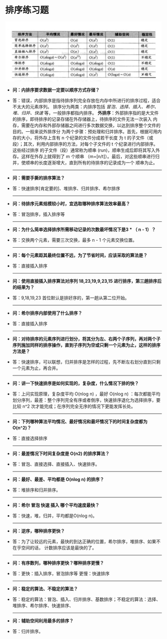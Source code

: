 # 排序练习题

![排序算法时间效率对比图](../../pics/排序算法时间效率对比图.jpg)



* **问：内排序要求数据一定要以顺序方式存储？**

* 答：错误，内部排序是指待排序列完全存放在内存中所进行的排序过程，适合不太大的元素序列。
  排序分为两类：内排序包括 *冒泡、选择、插入、希尔、堆、归并、快速* 等，一般排序都指内排序。
  **外排序**：外部排序指的是大文件的排序，即待排序的记录存储在外存储器上，待排序的文件无法一次装入
  内存，需要在内存和外部存储器之间进行多次数据交换，以达到排序整个文件的目的。一般来说外排序分
  为两个步骤：预处理和归并排序。首先，根据可用内存的大小，将外存上含有 n 个纪录的文件分成若干长度
  为 t 的子文件（或段）；其次，利用内部排序的方法，对每个子文件的 t 个纪录进行内部排序。这些经过排序
  的子文件（段）通常称为顺串 (run)，顺串生成后即将其写入外存。这样在外存上就得到了 m 个顺串
  （m=[n/t]）。最后，对这些顺串进行归并，使顺串的长度逐渐增大，直到所有的待排序的记录成为一个
  顺串为止。

  ****

* **问：需要手撕的排序算法？**

* 答：快速排序[肯定要的]、堆排序、归并排序、希尔排序

  ****

- **问：待排序元素规模较小时，宜选取哪种排序算法效率最高？**
- 答：冒泡排序，插入排序等

  ****

- **问：为什么简单选择排序所需移动记录的次数最坏情况下是3 * （ n - 1）？**

- 答：交换两个元素，需要三次交换，最多 n - 1 个元素交换位置。

  ****

- **问：每个元素距其最终位置不远，为了节省时间，应该采取的算法是？**

- 答：直接插入排序

  ****

- **问：使用直接插入排序算法对序列 18,23,19,9,23,15 进行排序，第三趟排序后的结果为？**

- 答：9,18,19,23 首位默认是排好序的，第一趟从第二位开始。

  ****

- **问：希尔排序内部使用了什么排序？**

- 答：直接插入排序

  ****

- **问：对待排序的元素序列进行划分，将其分为左、右两个子序列，再对两个子序列施加同样的排序操作，直到子序列为空或只剩一个元素为止，这样的排序方法是？**
- 答：快速排序，可以联想，归并排序是怎样的过程，先不断左右划分直到只剩一个元素为止，再合并。

  ****

- **问：讲一下快速排序是如何实现的，复杂度，什么情况下排的快？**
- 答：上问实现原理，复杂度平均 O(nlog n) ，最好 O(nlog n) ：每次都能平均划分序列，最差：整个序列完全有序或者倒序，快速排序退化为选择排序，要比较 n^2 次才能完成；在序列完全无序的情况下更能发挥长处。

  ****

- **问：下列哪种算法平均情况、最好情况和最坏情况下的时间复杂度都为 O(n^2)？**
- 答：直接选择排序

  ****

- **问：最差情况下时间复杂度是 O(n2) 的排序算法？**
- 答：冒泡、直接选择、直接插入、快速排序。

  ****

- **问：最好、最差、平均都是 O(nlog n) 的排序？**
- 答：堆排序和归并排序。

  ****

- **问：希尔 冒泡 快速 插入 哪个平均速度最快？**
- 答：快速，堆，归并，平均都是O(nlog n)。

  ****

- **问：逆序，哪种排序更快？**
- 答：为了让较远的元素，最快的到达正确的位置，希尔排序，堆排序、如果不在乎空间的话，
  计数排序应该是最快的了。

  ****

- **问：有序数列，哪种排序更快？哪种排序更慢？**
- 答：更快：插入排序，冒泡排序等   更慢：快速排序

  ****

- **问：稳定的算法、不稳定的算法？**

- 答：稳定的算法：冒泡、插入、归并排序、基数排序；不稳定的算法：选择、堆排序、希尔排序、快速排序、

  ****

- **问：辅助空间利用最多的排序？**

- 答：归并排序。



